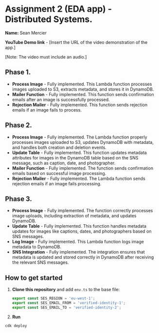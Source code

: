 # Assignment 2 (EDA app) - Distributed Systems.

**Name:** Sean Mercier

**YouTube Demo link** - [Insert the URL of the video demonstration of the app.]

[Note: The video must include an audio.]

## Phase 1.

- **Process Image** - Fully implemented. This Lambda function processes images uploaded to S3, extracts metadata, and stores it in DynamoDB.
- **Mailer Function** - Fully implemented. This function sends confirmation emails after an image is successfully processed.
- **Rejection Mailer** - Fully implemented. This function sends rejection emails if an image fails to process.

## Phase 2.

- **Process Image** - Fully implemented. The Lambda function properly processes images uploaded to S3, updates DynamoDB with metadata, and handles both creation and deletion events.
- **Update Table** - Fully implemented. This function updates metadata attributes for images in the DynamoDB table based on the SNS message, such as caption, date, and photographer.
- **Mailer Function** - Fully implemented. The function sends confirmation emails based on successful image processing.
- **Rejection Mailer** - Fully implemented. The Lambda function sends rejection emails if an image fails processing.

## Phase 3.

- **Process Image** - Fully implemented. The function correctly processes image uploads, including extraction of metadata, and updates DynamoDB.
- **Update Table** - Fully implemented. This function handles metadata updates for images like captions, dates, and photographers based on SNS messages.
- **Log Image** - Fully implemented. This Lambda function logs image metadata to DynamoDB.
- **SNS Integration** - Fully implemented. The integration ensures that metadata is updated and stored correctly in DynamoDB after receiving the relevant SNS messages.


## How to get started

1. **Clone this repository** and add `env.ts` to the base file:

   ```typescript
   export const SES_REGION = 'eu-west-1';
   export const SES_EMAIL_FROM = 'verified-identity-1';
   export const SES_EMAIL_TO = 'verified-identity-2';

2. **Run** 
```typescript
cdk deploy

